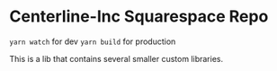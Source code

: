 # Centerline-Inc Squarespace Repo

`yarn watch` for dev
`yarn build` for production

This is a lib that contains several smaller custom libraries.